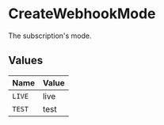 # CreateWebhookMode

The subscription's mode.


## Values

| Name   | Value  |
| ------ | ------ |
| `LIVE` | live   |
| `TEST` | test   |